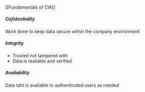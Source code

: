 [[Fundamentals of CIA]]
##### Cofidentiality
Work done to keep data secure within the company environment
##### Integrity
- Trusted not tampered with
- Data is realiable and verified
##### Availability
Data taht is available to authenticated users as needed